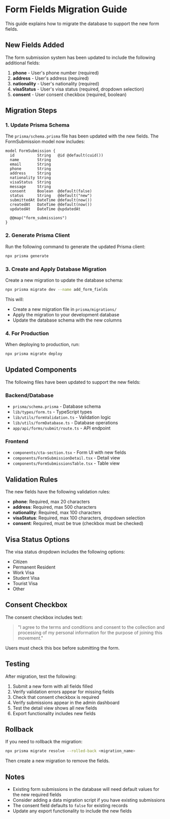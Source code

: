 # Form Fields Migration Guide

This guide explains how to migrate the database to support the new form fields.

## New Fields Added

The form submission system has been updated to include the following additional fields:

1. **phone** - User's phone number (required)
2. **address** - User's address (required)
3. **nationality** - User's nationality (required)
4. **visaStatus** - User's visa status (required, dropdown selection)
5. **consent** - User consent checkbox (required, boolean)

## Migration Steps

### 1. Update Prisma Schema

The `prisma/schema.prisma` file has been updated with the new fields. The FormSubmission model now includes:

```prisma
model FormSubmission {
  id          String   @id @default(cuid())
  name        String
  email       String
  phone       String
  address     String
  nationality String
  visaStatus  String
  message     String
  consent     Boolean  @default(false)
  status      String   @default("new")
  submittedAt DateTime @default(now())
  createdAt   DateTime @default(now())
  updatedAt   DateTime @updatedAt
  
  @@map("form_submissions")
}
```

### 2. Generate Prisma Client

Run the following command to generate the updated Prisma client:

```bash
npx prisma generate
```

### 3. Create and Apply Database Migration

Create a new migration to update the database schema:

```bash
npx prisma migrate dev --name add_form_fields
```

This will:
- Create a new migration file in `prisma/migrations/`
- Apply the migration to your development database
- Update the database schema with the new columns

### 4. For Production

When deploying to production, run:

```bash
npx prisma migrate deploy
```

## Updated Components

The following files have been updated to support the new fields:

### Backend/Database
- `prisma/schema.prisma` - Database schema
- `lib/types/form.ts` - TypeScript types
- `lib/utils/formValidation.ts` - Validation logic
- `lib/utils/formDatabase.ts` - Database operations
- `app/api/forms/submit/route.ts` - API endpoint

### Frontend
- `components/cta-section.tsx` - Form UI with new fields
- `components/FormSubmissionDetail.tsx` - Detail view
- `components/FormSubmissionsTable.tsx` - Table view

## Validation Rules

The new fields have the following validation rules:

- **phone**: Required, max 20 characters
- **address**: Required, max 500 characters
- **nationality**: Required, max 100 characters
- **visaStatus**: Required, max 100 characters, dropdown selection
- **consent**: Required, must be true (checkbox must be checked)

## Visa Status Options

The visa status dropdown includes the following options:
- Citizen
- Permanent Resident
- Work Visa
- Student Visa
- Tourist Visa
- Other

## Consent Checkbox

The consent checkbox includes text:
> "I agree to the terms and conditions and consent to the collection and processing of my personal information for the purpose of joining this movement."

Users must check this box before submitting the form.

## Testing

After migration, test the following:

1. Submit a new form with all fields filled
2. Verify validation errors appear for missing fields
3. Check that consent checkbox is required
4. Verify submissions appear in the admin dashboard
5. Test the detail view shows all new fields
6. Export functionality includes new fields

## Rollback

If you need to rollback the migration:

```bash
npx prisma migrate resolve --rolled-back <migration_name>
```

Then create a new migration to remove the fields.

## Notes

- Existing form submissions in the database will need default values for the new required fields
- Consider adding a data migration script if you have existing submissions
- The consent field defaults to `false` for existing records
- Update any export functionality to include the new fields
